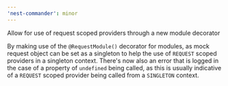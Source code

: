 ```yaml
---
'nest-commander': minor
---
```


Allow for use of request scoped providers through a new module decorator

By making use of the `@RequestModule()` decorator for modules, as mock request object can be set as a singleton to help the use of `REQUEST` scoped providers in a singleton context. There's now also an error that is logged in the case of a property of `undefined` being called, as this is usually indicative of a `REQUEST` scoped provider being called from a `SINGLETON` context.
